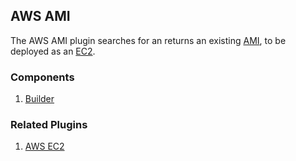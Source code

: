 ## AWS AMI

The AWS AMI plugin searches for an returns an existing [AMI](https://docs.aws.amazon.com/AWSEC2/latest/UserGuide/AMIs.html),
to be deployed as an [EC2](https://docs.aws.amazon.com/AWSEC2/latest/UserGuide/concepts.html).

### Components

1. [Builder](/waypoint/integrations/aws-ami/latest/components/builder)

### Related Plugins

1. [AWS EC2](/waypoint/integrations/aws-ec2)